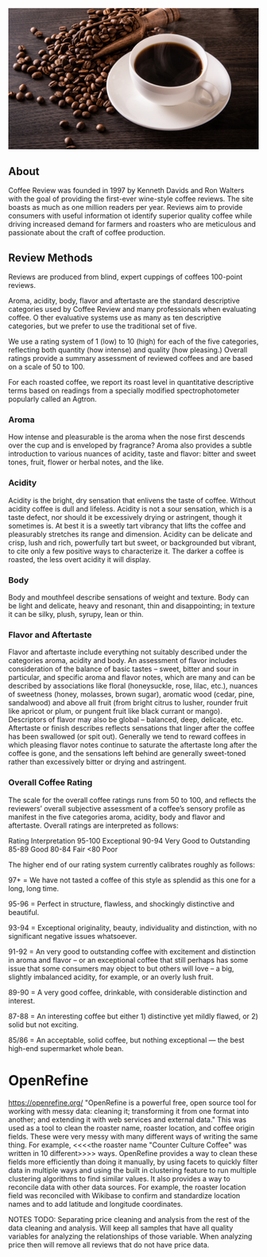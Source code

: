 <img title="coffee-beans" alt="Coffe cup and beans" src="/images/cup-beans.jpeg">

## About
Coffee Review was founded in 1997 by Kenneth Davids and Ron Walters with the goal of providing the first-ever wine-style coffee reviews. The site boasts as much as one million readers per year. Reviews aim to provide consumers with useful information ot identify superior quality coffee while driving increased demand for farmers and roasters who are meticulous and passionate about the craft of coffee production.

## Review Methods

Reviews are produced from blind, expert cuppings of coffees 100-point reviews.


Aroma, acidity, body, flavor and aftertaste are the standard descriptive categories used by Coffee Review and many professionals when evaluating coffee. O
ther evaluative systems use as many as ten descriptive categories, but we prefer to use the traditional set of five. 

We use a rating system of 1 (low) to 10 (high) for each of the five categories, reflecting both quantity (how intense) and quality (how pleasing.) Overall ratings provide a summary assessment of reviewed coffees and are based on a scale of 50 to 100.

For each roasted coffee, we report its roast level in quantitative descriptive terms based on readings from a specially modified spectrophotometer popularly called an Agtron.

### Aroma
How intense and pleasurable is the aroma when the nose first descends over the cup and is enveloped by fragrance? Aroma also provides a subtle introduction to various nuances of acidity, taste and flavor: bitter and sweet tones, fruit, flower or herbal notes, and the like.

### Acidity
Acidity is the bright, dry sensation that enlivens the taste of coffee. Without acidity coffee is dull and lifeless. Acidity is not a sour sensation, which is a taste defect, nor should it be excessively drying or astringent, though it sometimes is. At best it is a sweetly tart vibrancy that lifts the coffee and pleasurably stretches its range and dimension. Acidity can be delicate and crisp, lush and rich, powerfully tart but sweet, or backgrounded but vibrant, to cite only a few positive ways to characterize it. The darker a coffee is roasted, the less overt acidity it will display.

### Body
Body and mouthfeel describe sensations of weight and texture. Body can be light and delicate, heavy and resonant, thin and disappointing; in texture it can be silky, plush, syrupy, lean or thin.

### Flavor and Aftertaste
Flavor and aftertaste include everything not suitably described under the categories aroma, acidity and body. An assessment of flavor includes consideration of the balance of basic tastes – sweet, bitter and sour in particular, and specific aroma and flavor notes, which are many and can be described by associations like floral (honeysuckle, rose, lilac, etc.), nuances of sweetness (honey, molasses, brown sugar), aromatic wood (cedar, pine, sandalwood) and above all fruit (from bright citrus to lusher, rounder fruit like apricot or plum, or pungent fruit like black currant or mango). Descriptors of flavor may also be global – balanced, deep, delicate, etc. Aftertaste or finish describes reflects sensations that linger after the coffee has been swallowed (or spit out). Generally we tend to reward coffees in which pleasing flavor notes continue to saturate the aftertaste long after the coffee is gone, and the sensations left behind are generally sweet-toned rather than excessively bitter or drying and astringent.

### Overall Coffee Rating
The scale for the overall coffee ratings runs from 50 to 100, and reflects the reviewers’ overall subjective assessment of a coffee’s sensory profile as manifest in the five categories aroma, acidity, body and flavor and aftertaste. Overall ratings are interpreted as follows:

 
Rating	 Interpretation
95-100	 Exceptional
90-94	 Very Good to Outstanding
85-89	 Good
80-84	 Fair
<80	 Poor
 

The higher end of our rating system currently calibrates roughly as follows:

97+ =  We have not tasted a coffee of this style as splendid as this one for a long, long time.

95-96 = Perfect in structure, flawless, and shockingly distinctive and beautiful.

93-94 = Exceptional originality, beauty, individuality and distinction, with no significant negative issues whatsoever.

91-92 = An very good to outstanding coffee with excitement and distinction in aroma and flavor – or an exceptional coffee that still perhaps has some issue that some consumers may object to but others will love – a big, slightly imbalanced acidity, for example, or an overly lush fruit.

89-90 = A very good coffee, drinkable, with considerable distinction and interest.

87-88 = An interesting coffee but either 1) distinctive yet mildly flawed, or 2) solid but not exciting.

85/86 = An acceptable, solid coffee, but nothing exceptional — the best high-end supermarket whole bean.

 

 

 

 
# OpenRefine
https://openrefine.org/
"OpenRefine is a powerful free, open source tool for working with messy data: cleaning it; transforming it from one format into another; and extending it with web services and external data."
This was used as a tool to clean the roaster name, roaster location, and coffee origin fields. These were very messy with many different ways of writing the same thing. For example, <<<<the roaster name "Counter Culture Coffee" was written in 10 different>>>> ways. OpenRefine provides a way to clean these fields more efficiently than doing it manually, by using facets to quickly filter data in multiple ways and using the built in clustering feature to run multiple clustering algorithms to find similar values. It also provides a way to reconcile data with other data sources. For example, the roaster location field was reconciled with Wikibase to confirm and standardize location names and to add latitude and longitude coordinates.

NOTES TODO:
Separating price cleaning and analysis from the rest of the data cleaning and analysis. 
Will keep all samples that have all quality variables for analyzing the relationships of those 
variable. When analyzing price then will remove all reviews that do not have price data. 